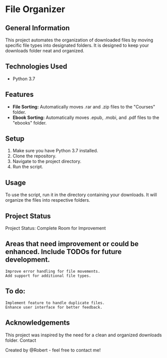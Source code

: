 # File Organizer

## General Information
This project automates the organization of downloaded files by moving specific file types into designated folders. It is designed to keep your downloads folder neat and organized.

## Technologies Used
- Python 3.7

## Features
- **File Sorting:** Automatically moves .rar and .zip files to the "Courses" folder.
- **Ebook Sorting:** Automatically moves .epub, .mobi, and .pdf files to the "ebooks" folder.

## Setup
1. Make sure you have Python 3.7 installed.
2. Clone the repository.
3. Navigate to the project directory.
4. Run the script.

## Usage
To use the script, run it in the directory containing your downloads. It will organize the files into respective folders.

## Project Status

Project Status: Complete
Room for Improvement

## Areas that need improvement or could be enhanced. Include TODOs for future development.

    Improve error handling for file movements.
    Add support for additional file types.

## To do:

    Implement feature to handle duplicate files.
    Enhance user interface for better feedback.

## Acknowledgements

This project was inspired by the need for a clean and organized downloads folder.
Contact

Created by @Robert - feel free to contact me!
